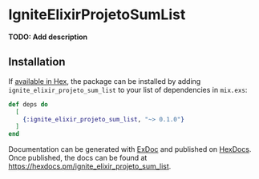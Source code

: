 # IgniteElixirProjetoSumList

**TODO: Add description**

## Installation

If [available in Hex](https://hex.pm/docs/publish), the package can be installed
by adding `ignite_elixir_projeto_sum_list` to your list of dependencies in `mix.exs`:

```elixir
def deps do
  [
    {:ignite_elixir_projeto_sum_list, "~> 0.1.0"}
  ]
end
```

Documentation can be generated with [ExDoc](https://github.com/elixir-lang/ex_doc)
and published on [HexDocs](https://hexdocs.pm). Once published, the docs can
be found at <https://hexdocs.pm/ignite_elixir_projeto_sum_list>.

